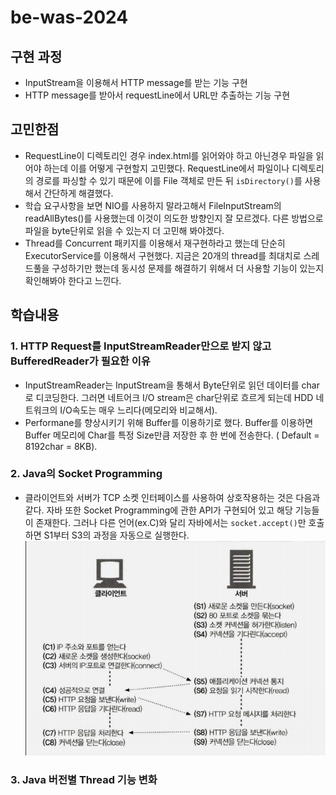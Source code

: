 # be-was-2024

## 구현 과정

- InputStream을 이용해서 HTTP message를 받는 기능 구현
- HTTP message를 받아서 requestLine에서 URL만 추출하는 기능 구현

## 고민한점

- RequestLine이 디렉토리인 경우 index.html를 읽어와야 하고 아닌경우 파일을 읽어야 하는데 이를 어떻게 구현할지 고민했다. RequestLine에서 파일이나
  디렉토리의 경로를 파싱할 수 있기 때문에 이를 File 객체로 만든 뒤 `isDirectory()`를 사용해서 간단하게 해결했다.
- 학습 요구사항을 보면 NIO를 사용하지 말라고해서 FileInputStream의 readAllBytes()를 사용했는데 이것이 의도한 방향인지 잘 모르겠다. 다른 방법으로
  파일을 byte단위로 읽을 수 있는지 더 고민해 봐야겠다.
- Thread를 Concurrent 패키지를 이용해서 재구현하라고 했는데 단순히 ExecutorService를 이용해서 구현했다. 지금은 20개의 thread를 최대치로
  스레드풀을 구성하기만 했는데 동시성 문제를 해결하기 위해서 더 사용할 기능이 있는지 확인해봐야 한다고 느낀다.

## 학습내용

### 1. HTTP Request를 InputStreamReader만으로 받지 않고 BufferedReader가 필요한 이유

- InputStreamReader는 InputStream을 통해서 Byte단위로 읽던 데이터를 char로 디코딩한다. 그러면 네트어크 I/O stream은 char단위로 흐르게
  되는데 HDD 네트워크의 I/O속도는 매우 느리다(메모리와 비교해서).
- Performane를 향상시키기 위해 Buffer를 이용하기로 했다. Buffer를 이용하면 Buffer 메모리에 Char를 특정 Size만큼 저장한 후 한 번에 전송한다. (
  Default = 8192char = 8KB).

### 2. Java의 Socket Programming

- 클라이언트와 서버가 TCP 소켓 인터페이스를 사용하여 상호작용하는 것은 다음과 같다.
  자바 또한 Socket Programming에 관한 API가 구현되어 있고 해당 기능들이 존재한다. 그러나 다른 언어(ex.C)와 달리
  자바에서는 `socket.accept()`만 호출하면 S1부터 S3의 과정을 자동으로 실행한다.
  ![img_1.png](img_1.png)

### 3. Java 버전별 Thread  기능 변화




